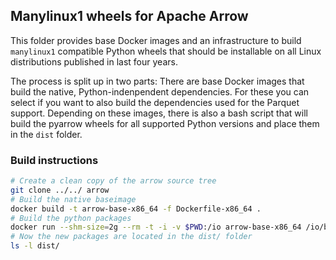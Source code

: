 <!---
  Licensed to the Apache Software Foundation (ASF) under one
  or more contributor license agreements.  See the NOTICE file
  distributed with this work for additional information
  regarding copyright ownership.  The ASF licenses this file
  to you under the Apache License, Version 2.0 (the
  "License"); you may not use this file except in compliance
  with the License.  You may obtain a copy of the License at

    http://www.apache.org/licenses/LICENSE-2.0

  Unless required by applicable law or agreed to in writing,
  software distributed under the License is distributed on an
  "AS IS" BASIS, WITHOUT WARRANTIES OR CONDITIONS OF ANY
  KIND, either express or implied.  See the License for the
  specific language governing permissions and limitations
  under the License.
-->

## Manylinux1 wheels for Apache Arrow

This folder provides base Docker images and an infrastructure to build
`manylinux1` compatible Python wheels that should be installable on all
Linux distributions published in last four years.

The process is split up in two parts: There are base Docker images that build
the native, Python-indenpendent dependencies. For these you can select if you
want to also build the dependencies used for the Parquet support. Depending on
these images, there is also a bash script that will build the pyarrow wheels
for all supported Python versions and place them in the `dist` folder.

### Build instructions

```bash
# Create a clean copy of the arrow source tree
git clone ../../ arrow
# Build the native baseimage
docker build -t arrow-base-x86_64 -f Dockerfile-x86_64 .
# Build the python packages
docker run --shm-size=2g --rm -t -i -v $PWD:/io arrow-base-x86_64 /io/build_arrow.sh
# Now the new packages are located in the dist/ folder
ls -l dist/
```
